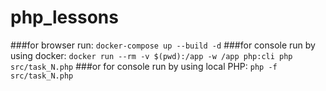 # php_lessons
###for browser run:
`docker-compose up --build -d`
###for console run by using docker:
`docker run --rm -v $(pwd):/app -w /app php:cli php src/task_N.php`
###or for console run by using local PHP:
`php -f src/task_N.php`
